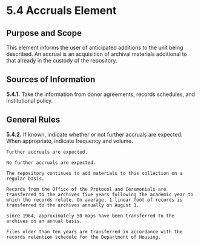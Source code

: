 # 5.4  Accruals Element

## Purpose and Scope
This element informs the user of anticipated additions to the unit being described.  An accrual is an acquisition of archival materials additional to that already in the custody of the repository.

## Sources of Information
**5.4.1.**  Take the information from donor agreements, records schedules, and institutional policy.

## General Rules
**5.4.2.**  If known, indicate whether or not further accruals are expected.  When appropriate, indicate frequency and volume.

`Further accruals are expected.`

`No further accruals are expected.`

`The repository continues to add materials to this collection on a regular basis.`

```
Records from the Office of the Protocol and Ceremonials are transferred to the archives five years following the academic year to which the records relate. On average, 1 linear foot of records is transferred to the archives annually on August 1.
```

`Since 1964, approximately 50 maps have been transferred to the archives on an annual basis.`

```
Files older than ten years are transferred in accordance with the records retention schedule for the Department of Housing.
```
